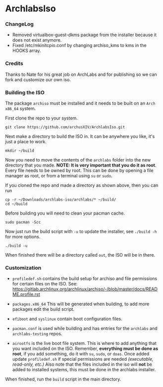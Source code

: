 # ArchlabsIso

### ChangeLog
- Removed virtualbox-guest-dkms package from the installer because it does not exist anymore.
- Fixed /etc/mkinitcpio.conf by changing archiso_kms to kms in the HOOKS array.

### Credits
Thanks to Nate for his great job on ArchLabs and for publishing so we can fork and customize our own iso.

### Building the ISO

The package `archiso` must be installed and it needs to be built on an `Arch x86_64` system.

First clone the repo to your system.

    git clone https://github.com/archusXIV/ArchlabsIso.git


Next make a directory to build the ISO in. It can be anywhere you like, it's just a place to work.

    mkdir ~/build


Now you need to move the contents of the `archlabs` folder into the new directory that you made.
**NOTE: It is very important that you do it as root**. Every file needs to be owned by root.
This can be done by opening a file manager as root, or from a terminal using `su` or `sudo`.

If you cloned the repo and made a directory as shown above, then you can run

    cp -r ~/Downloads/archlabs-iso/archlabs/* ~/build/
	cd ~/build


Before building you will need to clean your pacman cache.

    sudo pacman -Scc


Now just run the build script with `-u` to update the installer, see `./build -h` for more options.

    ./build -u


When finished there will be a directory called `out`, the ISO will be in there.


### Customization

- `profiledef.sh` contains the build setup for archiso and file permissions for certain files on the ISO.
   See: https://gitlab.archlinux.org/archlinux/archiso/-/blob/master/docs/README.profile.rst

- `packages.x86_64` This will be generated when building, to add more packages edit the build script.

- `efiboot` and `syslinux` contain boot configuration files.

- `pacman.conf` is used while building and has entries for the `archlabs` and `archlabs-testing` repos.

- `airootfs` is the live boot file system. This is where to add anything that you want included on the ISO.
Remember, **everything must be done as root**, if you add something, do it with `su`, `sudo`, or `doas`.
Once added update `profiledef.sh` if special permissions are needed *(executable, read-only, etc.)*
Also note that the files included in the iso will **not** be added to installed systems, this must be done
in the archlabs installer.

When finished, run the `build` script in the main directory.
